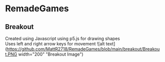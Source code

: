 # RemadeGames
##  Breakout
Created using Javascript using p5.js for drawing shapes\
Uses left and right arrow keys for movement
![alt text](https://github.com/MattR2718/RemadeGames/blob/main/breakout/Breakout.PNG width="200" "Breakout Image")

